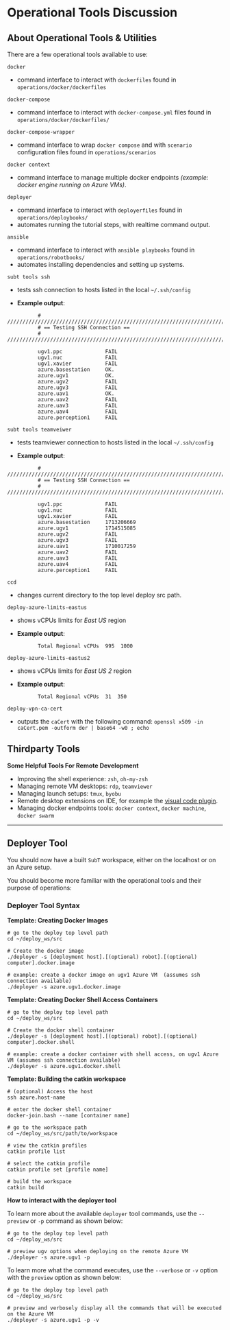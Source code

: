 # Operational Tools Discussion

## About Operational Tools & Utilities

There are a few operational tools available to use:

`docker`

  - command interface to interact with `dockerfiles` found in `operations/docker/dockerfiles`

`docker-compose`

  - command interface to interact with `docker-compose.yml` files found in `operations/docker/dockerfiles/`

`docker-compose-wrapper`

  - command interface to wrap `docker compose` and with `scenario` configuration files found in `operations/scenarios`

`docker context`

  - command interface to manage multiple docker endpoints *(example: docker engine running on Azure VMs)*.

`deployer`

  - command interface to interact with `deployerfiles` found in `operations/deploybooks/`
  - automates running the tutorial steps, with realtime command output.

`ansible`

  - command interface to interact with `ansible playbooks` found in `operations/robotbooks/`
  - automates installing dependencies and setting up systems.

`subt tools ssh`

  - tests ssh connection to hosts listed in the local `~/.ssh/config`

  - **Example output**:

```text
          # //////////////////////////////////////////////////////////////////////////////
          # == Testing SSH Connection ==
          # //////////////////////////////////////////////////////////////////////////////

          ugv1.ppc              FAIL
          ugv1.nuc              FAIL
          ugv1.xavier           FAIL
          azure.basestation     OK.
          azure.ugv1            OK.
          azure.ugv2            FAIL
          azure.ugv3            FAIL
          azure.uav1            OK.
          azure.uav2            FAIL
          azure.uav3            FAIL
          azure.uav4            FAIL
          azure.perception1     FAIL
```

`subt tools teamveiwer`

  - tests teamviewer connection to hosts listed in the local `~/.ssh/config`

  - **Example output**:

```text
          # //////////////////////////////////////////////////////////////////////////////
          # == Testing SSH Connection ==
          # //////////////////////////////////////////////////////////////////////////////

          ugv1.ppc              FAIL
          ugv1.nuc              FAIL
          ugv1.xavier           FAIL
          azure.basestation     1713206669
          azure.ugv1            1714515085
          azure.ugv2            FAIL
          azure.ugv3            FAIL
          azure.uav1            1710017259
          azure.uav2            FAIL
          azure.uav3            FAIL
          azure.uav4            FAIL
          azure.perception1     FAIL
```

`ccd`

  - changes current directory to the top level deploy src path.

`deploy-azure-limits-eastus`

  - shows vCPUs limits for *East US* region

  - **Example output**:
```text
          Total Regional vCPUs  995  1000
```

`deploy-azure-limits-eastus2`

  - shows vCPUs limits for *East US 2* region

  - **Example output**:

```text
          Total Regional vCPUs  31  350
```

`deploy-vpn-ca-cert`

  - outputs the `caCert` with the following command: `openssl x509 -in caCert.pem -outform der | base64 -w0 ; echo`

## Thirdparty Tools

**Some Helpful Tools For Remote Development**

- Improving the shell experience: `zsh`, `oh-my-zsh`
- Managing remote VM desktops: `rdp`, `teamviewer`
- Managing launch setups: `tmux`, `byobu`
- Remote desktop extensions on IDE, for example the [visual code plugin](https://code.visualstudio.com/docs/remote/remote-overview).
- Managing docker endpoints tools: `docker context`, `docker machine`, `docker swarm`

* * *

## Deployer Tool

You should now have a built `SubT` workspace, either on the localhost or on an Azure setup.

You should become more familiar with the operational tools and their purpose of operations:

### Deployer Tool Syntax

**Template: Creating Docker Images**

```text
# go to the deploy top level path
cd ~/deploy_ws/src

# Create the docker image
./deployer -s [deployment host].[(optional) robot].[(optional) computer].docker.image

# example: create a docker image on ugv1 Azure VM  (assumes ssh connection available)
./deployer -s azure.ugv1.docker.image
```

**Template: Creating Docker Shell Access Containers**

```text
# go to the deploy top level path
cd ~/deploy_ws/src

# Create the docker shell container
./deployer -s [deployment host].[(optional) robot].[(optional) computer].docker.shell

# example: create a docker container with shell access, on ugv1 Azure VM (assumes ssh connection available)
./deployer -s azure.ugv1.docker.shell
```

**Template: Building the catkin workspace**

```text
# (optional) Access the host
ssh azure.host-name

# enter the docker shell container
docker-join.bash --name [container name]

# go to the workspace path
cd ~/deploy_ws/src/path/to/workspace

# view the catkin profiles
catkin profile list

# select the catkin profile
catkin profile set [profile name]

# build the workspace
catkin build
```

**How to interact with the deployer tool**

To learn more about the available `deployer` tool commands, use the `--preview` or `-p` command as shown below:

```text
# go to the deploy top level path
cd ~/deploy_ws/src

# preview ugv options when deploying on the remote Azure VM
./deployer -s azure.ugv1 -p
```

To learn more what the command executes, use the `--verbose` or `-v` option with the `preview` option as shown below:

```text
# go to the deploy top level path
cd ~/deploy_ws/src

# preview and verbosely display all the commands that will be executed on the Azure VM
./deployer -s azure.ugv1 -p -v
```
